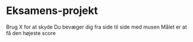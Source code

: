 # Eksamens-projekt
Brug X for at skyde
Du bevæger dig fra side til side med musen
Målet er at få den højeste score
